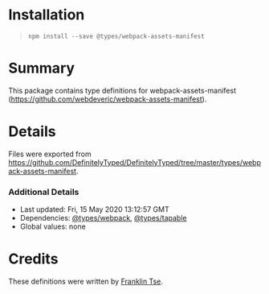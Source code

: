 # Installation
> `npm install --save @types/webpack-assets-manifest`

# Summary
This package contains type definitions for webpack-assets-manifest (https://github.com/webdeveric/webpack-assets-manifest).

# Details
Files were exported from https://github.com/DefinitelyTyped/DefinitelyTyped/tree/master/types/webpack-assets-manifest.

### Additional Details
 * Last updated: Fri, 15 May 2020 13:12:57 GMT
 * Dependencies: [@types/webpack](https://npmjs.com/package/@types/webpack), [@types/tapable](https://npmjs.com/package/@types/tapable)
 * Global values: none

# Credits
These definitions were written by [Franklin Tse](https://github.com/FranklinWhale).
